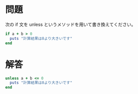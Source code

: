 # 問題

次の if 文を unless というメソッドを用いて書き換えてください。

```ruby
if a + b > 0
  puts "計算結果は0より大きいです"
end
```

# 解答

```ruby
unless a + b <= 0
  puts "計算結果は0より大きいです"
end
```
